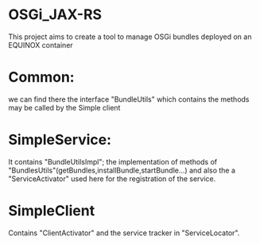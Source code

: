 # OSGi_JAX-RS
This project aims to create a tool to manage OSGi bundles deployed on an EQUINOX container
# Common: 
we can find there the interface "BundleUtils" which contains the methods may be called by the Simple client
# SimpleService:
It contains "BundleUtilsImpl"; the implementation of methods of "BundlesUtils"(getBundles,installBundle,startBundle...) and also the a "ServiceActivator" used here for the registration of the service.
# SimpleClient
Contains "ClientActivator" and the service tracker in "ServiceLocator".
